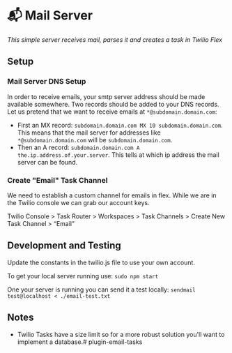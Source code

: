 # 📬 Mail Server

*This simple server receives mail, parses it and creates a task in Twilio Flex*

## Setup

### Mail Server DNS Setup

In order to receive emails, your smtp server address should be made available somewhere. Two records should be added to your DNS records. Let us pretend that we want to receive emails at ```*@subdomain.domain.com```:
* First an MX record: ```subdomain.domain.com MX 10 subdomain.domain.com```. This means that the mail server for addresses like ```*@subdomain.domain.com``` will be ```subdomain.domain.com```.
* Then an A record: ```subdomain.domain.com A the.ip.address.of.your.server```. This tells at which ip address the mail server can be found.

### Create "Email" Task Channel

We need to establish a custom channel for emails in flex.  While we are in the Twilio console we can grab our account keys.

Twilio Console > Task Router > Workspaces > Task Channels > Create New Task Channel > “Email”

## Development and Testing

Update the constants in the twilio.js file to use your own account.

To get your local server running use:
`sudo npm start`

One your server is running you can send it a test locally:
`sendmail test@localhost < ./email-test.txt`

## Notes

- Twilio Tasks have a size limit so for a more robust solution you'll want to implement a database.# plugin-email-tasks
